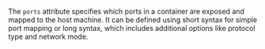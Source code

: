 The `ports` attribute specifies which ports in a container are exposed and mapped to the host machine. It can be defined using short syntax for simple port mapping or long syntax, which includes additional options like protocol type and network mode. 